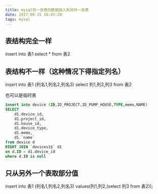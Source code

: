 ```yaml
---
title: mysql将一张表的数据插入到另外一张表
date: 2017-08-15 10:47:20
tags: mysql
---
```

## 表结构完全一样
 insert into 表1  select * from 表2

## 表结构不一样（这种情况下得指定列名）
  insert into 表1 (列名1,列名2,列名3) select 列1,列2,列3 from 表2

也可以是临时表
```sql
insert into device (ID,ID_PROJECT,ID_PUMP_HOUSE,TYPE,memo,NAME) 
SELECT 
    d1.device_id,
    d1.project_id,
    d1.house_id,
    d1.device_type,
    d1.memo,
    d1.`name`
from device d
RIGHT JOIN `devices1$` d1
on d.ID = d1.device_id
where d.ID is null 
```

## 只从另外一个表取部分值
insert into 表1 (列名1,列名2,列名3) values(列1,列2,(select 列3 from 表2));